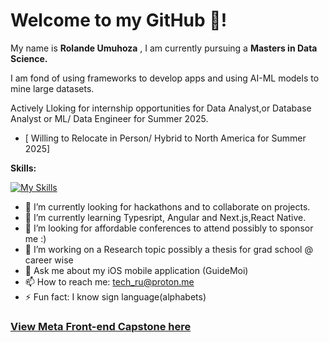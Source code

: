 # Welcome to my GitHub 🤖!

My name is **Rolande Umuhoza** , I am currently pursuing a **Masters in Data Science.**

I am fond of using frameworks to develop apps and using AI-ML models to mine large datasets.

Actively Lloking for internship opportunities for Data Analyst,or Database Analyst or ML/ Data Engineer for Summer 2025.
- [ Willing to Relocate in Person/ Hybrid to North America for Summer 2025]

**Skills:**

[![My Skills](https://skillicons.dev/icons?i=react,js,html,css,figma,aws,cs,c,bash,wordpress,python,swift,php,vue,saas,unity,vscode)](https://skillicons.dev)


- 🔭 I’m currently looking for hackathons and to collaborate on projects.
- 🌱 I’m currently learning Typesript, Angular and Next.js,React Native.
- 👯 I’m looking for affordable conferences to attend possibly to sponsor me :)
- 🤔 I’m working on a Research topic possibly a thesis for grad school @ career wise 
- 💬 Ask me about my iOS mobile application (GuideMoi) 
- 📫 How to reach me: tech_ru@proton.me
- ⚡ Fun fact: I know sign language(alphabets)

### [View Meta Front-end Capstone here](https://github.com/Lande21/Little_Lemon)
